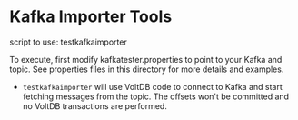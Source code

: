 Kafka Importer Tools
====================
script to use: testkafkaimporter

To execute, first modify kafkatester.properties to point to your Kafka and
topic. See properties files in this directory for more details and examples.

* `testkafkaimporter` will use VoltDB code to connect to Kafka and start fetching messages from the topic.
  The offsets won't be committed and no VoltDB transactions are performed.
